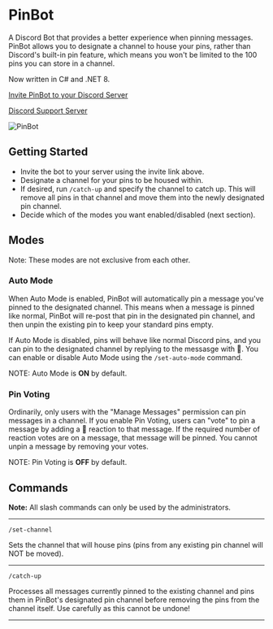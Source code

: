 # PinBot

A Discord Bot that provides a better experience when pinning messages. PinBot allows you to designate a channel to house your pins, rather than Discord's built-in pin feature, which means you won't be limited to the 100 pins you can store in a channel.

Now written in C# and .NET 8.

[Invite PinBot to your Discord Server](https://discord.com/api/oauth2/authorize?client_id=830875816300380210&permissions=2684873936&scope=bot%20applications.commands)

[Discord Support Server](https://discord.gg/Za4NAtJJ9v)

![PinBot](https://github.com/rarDevelopment/pin-bot-dotnet/assets/4060573/f54f2c1c-9c3f-47a3-86a3-e7afae6cffe7)

## Getting Started

- Invite the bot to your server using the invite link above.
- Designate a channel for your pins to be housed within.
- If desired, run `/catch-up` and specify the channel to catch up. This will remove all pins in that channel and move them into the newly designated pin channel.
- Decide which of the modes you want enabled/disabled (next section).

## Modes

Note: These modes are not exclusive from each other.

### Auto Mode

When Auto Mode is enabled, PinBot will automatically pin a message you've pinned to the designated channel. This means when a message is pinned like normal, PinBot will re-post that pin in the designated pin channel, and then unpin the existing pin to keep your standard pins empty.

If Auto Mode is disabled, pins will behave like normal Discord pins, and you can pin to the designated channel by replying to the messasge with 📌. You can enable or disable Auto Mode using the `/set-auto-mode` command.

NOTE: Auto Mode is **ON** by default.

### Pin Voting

Ordinarily, only users with the "Manage Messages" permission can pin messages in a channel. If you enable Pin Voting, users can "vote" to pin a message by adding a 📌 reaction to that message. If the required number of reaction votes are on a message, that message will be pinned. You cannot unpin a message by removing your votes.

NOTE: Pin Voting is **OFF** by default.

## Commands

**Note:** All slash commands can only be used by the administrators.

---

`/set-channel`

Sets the channel that will house pins (pins from any existing pin channel will NOT be moved).

---

`/catch-up`

Processes all messages currently pinned to the existing channel and pins them in PinBot's designated pin channel before removing the pins from the channel itself. Use carefully as this cannot be undone!

---
